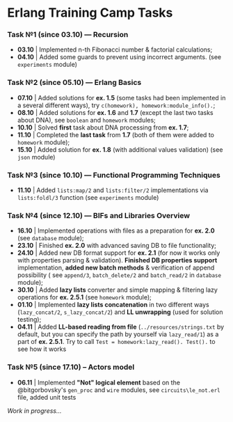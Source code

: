 # Erlang Training Camp Tasks

### Task №1 (since 03.10) — Recursion

* **03.10** | Implemented n-th Fibonacci number & factorial calculations;
* **04.10** | Added some guards to prevent using incorrect arguments. (see `experiments` module)

### Task №2 (since 05.10) — Erlang Basics

* **07.10** | Added solutions for **ex. 1.5** (some tasks had been implemented in a several different ways), try 
`c(homework), homework:module_info().`;
* **08.10** | Added solutions for **ex. 1.6** and **1.7** (except the last two tasks about DNA), see `boolean` and 
`homework` modules;
* **10.10** | Solved **first** task about DNA processing from **ex. 1.7**;
* **11.10** | Completed the **last task** from **1.7** (both of them were added to `homework` module);
* **15.10** | Added solution for **ex. 1.8** (with additional values validation) (see `json` module)
   
### Task №3 (since 10.10) — Functional Programming Techniques

* **11.10** | Added `lists:map/2` and `lists:filter/2` implementations via `lists:foldl/3` function (see `experiments` 
module)

### Task №4 (since 12.10) — BIFs and Libraries Overview

* **16.10** | Implemented operations with files as a preparation for **ex. 2.0** (see `database` module);
* **23.10** | Finished **ex. 2.0** with advanced saving DB to file functionality;
* **24.10** | Added new DB format support for **ex. 2.1** (for now it works only with properties parsing & validation).
**Finished DB properties support** implementation, **added new batch methods** & verification of append possibility (
see `append/3`, `batch_delete/2` and `batch_read/2` in `database` module);
* **30.10** | Added **lazy lists** converter and simple mapping & filtering lazy operations for **ex. 2.5.1** 
(see `homework` module);
* **01.10** | Implemented **lazy lists concatenation** in two different ways (`lazy_concat/2`, `s_lazy_concat/2`) 
and **LL unwrapping** (used for solution testing);
* **04.11** | Added **LL-based reading from file** (`../resources/strings.txt` by default, but you can specify the path 
by yourself via `lazy_read/1`) as a part of **ex. 2.5.1**. Try to call `Test = homework:lazy_read(). Test().` to see 
how it works

### Task №5 (since 17.10) – Actors model

* **06.11** | Implemented **"Not" logical element** based on the @bitgorbovsky's `gen_proc` and `wire` modules, see 
`circuits\le_not.erl` file, added unit tests

_Work in progress..._